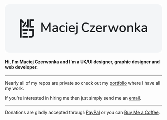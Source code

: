 ![banner](banner-github.svg)

#### Hi, I'm Maciej Czerwonka and I'm a UX/UI designer, graphic designer and web developer.

---

Nearly all of my repos are private so check out my [portfolio](https://czerwonka.dev) where I have all my work.



If you're interested in hiring me then just simply send me an [email](https://czerwonka.dev/contact).

---

Donations are gladly accepted through [PayPal](https://paypal.me/MaciejCzerwonkaDEV) or you can [Buy Me a Coffee](https://www.buymeacoffee.com/maciejczerwonka).
